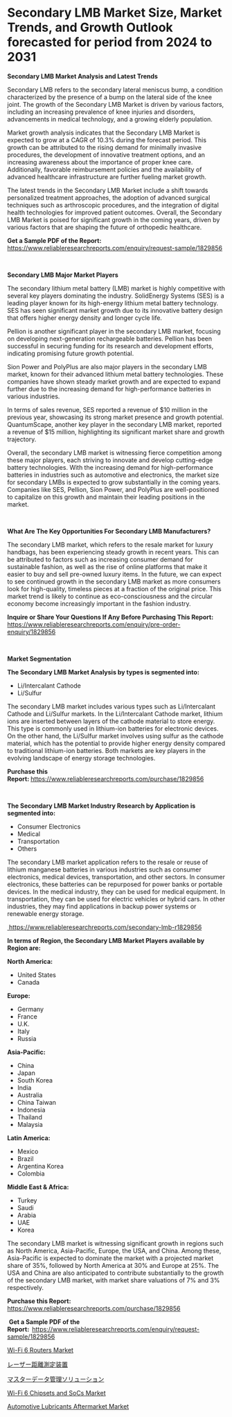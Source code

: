 <p><h1>Secondary LMB Market Size, Market Trends, and Growth Outlook forecasted for period from 2024 to 2031</h1></p><p><strong>Secondary LMB Market Analysis and Latest Trends</strong></p>
<p><p>Secondary LMB refers to the secondary lateral meniscus bump, a condition characterized by the presence of a bump on the lateral side of the knee joint. The growth of the Secondary LMB Market is driven by various factors, including an increasing prevalence of knee injuries and disorders, advancements in medical technology, and a growing elderly population.</p><p>Market growth analysis indicates that the Secondary LMB Market is expected to grow at a CAGR of 10.3% during the forecast period. This growth can be attributed to the rising demand for minimally invasive procedures, the development of innovative treatment options, and an increasing awareness about the importance of proper knee care. Additionally, favorable reimbursement policies and the availability of advanced healthcare infrastructure are further fueling market growth.</p><p>The latest trends in the Secondary LMB Market include a shift towards personalized treatment approaches, the adoption of advanced surgical techniques such as arthroscopic procedures, and the integration of digital health technologies for improved patient outcomes. Overall, the Secondary LMB Market is poised for significant growth in the coming years, driven by various factors that are shaping the future of orthopedic healthcare.</p></p>
<p><strong>Get a Sample PDF of the Report:&nbsp;</strong> <a href="https://www.reliableresearchreports.com/enquiry/request-sample/1829856">https://www.reliableresearchreports.com/enquiry/request-sample/1829856</a></p>
<p>&nbsp;</p>
<p><strong>Secondary LMB Major Market Players</strong></p>
<p><p>The secondary lithium metal battery (LMB) market is highly competitive with several key players dominating the industry. SolidEnergy Systems (SES) is a leading player known for its high-energy lithium metal battery technology. SES has seen significant market growth due to its innovative battery design that offers higher energy density and longer cycle life.</p><p>Pellion is another significant player in the secondary LMB market, focusing on developing next-generation rechargeable batteries. Pellion has been successful in securing funding for its research and development efforts, indicating promising future growth potential.</p><p>Sion Power and PolyPlus are also major players in the secondary LMB market, known for their advanced lithium metal battery technologies. These companies have shown steady market growth and are expected to expand further due to the increasing demand for high-performance batteries in various industries.</p><p>In terms of sales revenue, SES reported a revenue of $10 million in the previous year, showcasing its strong market presence and growth potential. QuantumScape, another key player in the secondary LMB market, reported a revenue of $15 million, highlighting its significant market share and growth trajectory.</p><p>Overall, the secondary LMB market is witnessing fierce competition among these major players, each striving to innovate and develop cutting-edge battery technologies. With the increasing demand for high-performance batteries in industries such as automotive and electronics, the market size for secondary LMBs is expected to grow substantially in the coming years. Companies like SES, Pellion, Sion Power, and PolyPlus are well-positioned to capitalize on this growth and maintain their leading positions in the market.</p></p>
<p>&nbsp;</p>
<p><strong>What Are The Key Opportunities For Secondary LMB Manufacturers?</strong></p>
<p><p>The secondary LMB market, which refers to the resale market for luxury handbags, has been experiencing steady growth in recent years. This can be attributed to factors such as increasing consumer demand for sustainable fashion, as well as the rise of online platforms that make it easier to buy and sell pre-owned luxury items. In the future, we can expect to see continued growth in the secondary LMB market as more consumers look for high-quality, timeless pieces at a fraction of the original price. This market trend is likely to continue as eco-consciousness and the circular economy become increasingly important in the fashion industry.</p></p>
<p><strong>Inquire or Share Your Questions If Any Before Purchasing This Report:</strong> <a href="https://www.reliableresearchreports.com/enquiry/pre-order-enquiry/1829856">https://www.reliableresearchreports.com/enquiry/pre-order-enquiry/1829856</a></p>
<p>&nbsp;</p>
<p><strong>Market Segmentation</strong></p>
<p><strong>The Secondary LMB Market Analysis by types is segmented into:</strong></p>
<p><ul><li>Li/Intercalant Cathode</li><li>Li/Sulfur</li></ul></p>
<p><p>The secondary LMB market includes various types such as Li/Intercalant Cathode and Li/Sulfur markets. In the Li/Intercalant Cathode market, lithium ions are inserted between layers of the cathode material to store energy. This type is commonly used in lithium-ion batteries for electronic devices. On the other hand, the Li/Sulfur market involves using sulfur as the cathode material, which has the potential to provide higher energy density compared to traditional lithium-ion batteries. Both markets are key players in the evolving landscape of energy storage technologies.</p></p>
<p><strong>Purchase this Report:&nbsp;</strong><a href="https://www.reliableresearchreports.com/purchase/1829856">https://www.reliableresearchreports.com/purchase/1829856</a></p>
<p>&nbsp;</p>
<p><strong>The Secondary LMB Market Industry Research by Application is segmented into:</strong></p>
<p><ul><li>Consumer Electronics</li><li>Medical</li><li>Transportation</li><li>Others</li></ul></p>
<p><p>The secondary LMB market application refers to the resale or reuse of lithium manganese batteries in various industries such as consumer electronics, medical devices, transportation, and other sectors. In consumer electronics, these batteries can be repurposed for power banks or portable devices. In the medical industry, they can be used for medical equipment. In transportation, they can be used for electric vehicles or hybrid cars. In other industries, they may find applications in backup power systems or renewable energy storage.</p></p>
<p><a href="https://www.reliableresearchreports.com/secondary-lmb-r1829856">&nbsp;https://www.reliableresearchreports.com/secondary-lmb-r1829856</a></p>
<p><strong>In terms of Region, the Secondary LMB Market Players available by Region are:</strong></p>
<p>
    <p> <strong> North America: </strong>
        <ul>
            <li>United States</li>
            <li>Canada</li>
        </ul>
        </p> 
    <p> <strong> Europe: </strong>
        <ul>
            <li>Germany</li>
            <li>France</li>
            <li>U.K.</li>
            <li>Italy</li>
            <li>Russia</li>
        </ul>
        </p> 
    <p> <strong> Asia-Pacific: </strong>
        <ul>
            <li>China</li>
            <li>Japan</li>
            <li>South Korea</li>
            <li>India</li>
            <li>Australia</li>
            <li>China Taiwan</li>
            <li>Indonesia</li>
            <li>Thailand</li>
            <li>Malaysia</li>
        </ul>
        </p> 
    <p> <strong> Latin America: </strong>
        <ul>
            <li>Mexico</li>
            <li>Brazil</li>
            <li>Argentina Korea</li>
            <li>Colombia</li>
        </ul>
        </p> 
    <p> <strong> Middle East & Africa: </strong>
        <ul>
            <li>Turkey</li>
            <li>Saudi</li>
            <li>Arabia</li>
            <li>UAE</li>
            <li>Korea</li>
        </ul>
    </p>
    </p>
<p><p>The secondary LMB market is witnessing significant growth in regions such as North America, Asia-Pacific, Europe, the USA, and China. Among these, Asia-Pacific is expected to dominate the market with a projected market share of 35%, followed by North America at 30% and Europe at 25%. The USA and China are also anticipated to contribute substantially to the growth of the secondary LMB market, with market share valuations of 7% and 3% respectively.</p></p>
<p><strong>Purchase this Report: </strong><a href="https://www.reliableresearchreports.com/purchase/1829856">https://www.reliableresearchreports.com/purchase/1829856</a></p>
<p>&nbsp;<strong>Get a Sample PDF of the Report:&nbsp;&nbsp;</strong><a href="https://www.reliableresearchreports.com/enquiry/request-sample/1829856">https://www.reliableresearchreports.com/enquiry/request-sample/1829856</a></p>
<p><strong></strong></p>
<p><p><a href="https://github.com/jaidynmorantestelletmjzya/Market-Research-Report-List-2/blob/main/wi-fi-6-routers-market.md">Wi-Fi 6 Routers Market</a></p><p><a href="https://github.com/leigh4852023/Market-Research-Report-List-1/blob/main/484531852485.md">レーザー距離測定装置</a></p><p><a href="https://github.com/alyle7648/Market-Research-Report-List-1/blob/main/729905252484.md">マスターデータ管理ソリューション</a></p><p><a href="https://github.com/ruddyyedelwadw/Market-Research-Report-List-2/blob/main/wi-fi-6-chipsets-and-socs-market.md">Wi-Fi 6 Chipsets and SoCs Market</a></p><p><a href="https://issuu.com/reportprime-2/docs/automotive-lubricants-aftermarket-market-size-2030">Automotive Lubricants Aftermarket Market</a></p></p>
